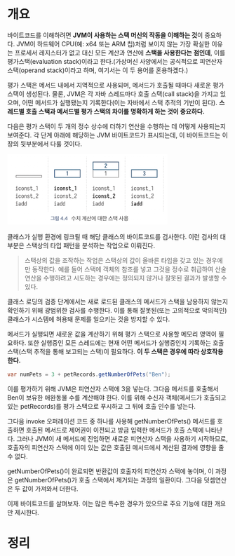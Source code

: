 <!-- Date: 2025-01-20 -->
<!-- Update Date: 2025-01-20 -->
<!-- File ID: 34935778-6eb2-4af8-b94c-5efd5017c581 -->
<!-- Author: Seoyeon Jang -->

# 개요

바이트코드를 이해하려면 **JVM이 사용하는 스택 머신의 작동을 이해하는 것**이 중요하다. JVM이 하드웨어 CPU(예: x64 또는 ARM 칩)처럼 보이지 않는 가장 확실한 이유는 프로세서 레지스터가 없고 대신 모든 계산과 연산에 **스택을 사용한다는 점인데**, 이를 평가스택(evaluation stack)이라고 한다.(가상머신 사양에서는 공식적으로 피연산자 스택(operand stack)이라고 하며, 여기서는 이 두 용어를 혼용하곘다.)

평가 스택은 메서드 내에서 지역적으로 사용되며, 메서드가 호출될 때마다 새로운 평가 스택이 생성된다. 물론, JVM은 각 자바 스레드마다 호출 스택(call stack)을 가지고 있으며, 어떤 메서드가 실행됐는지 기록한다(이는 자바에서 스택 추적의 기반이 된다). **스레드별 호출 스택과 메서드별 평가 스택의 차이를 명확하게 하는 것이 중요하다.**

다음은 평가 스택이 두 개의 정수 상수에 더하기 연산을 수행하는 데 어떻게 사용되는지 보여준다. 각 단계 아래에 해당하는 JVM 바이트코드가 표시되는데, 이 바이트코드는 이 장의 뒷부분에서 다룰 것이다.

![](.4.4.2_런타임_환경_images/6f2e7987.png)

클래스가 실행 환경에 링크될 때 해당 클래스의 바이트코드를 검사한다. 이런 검사의 대부분은 스택상의 타입 패턴을 분석하는 작업으로 이뤄진다.

>스택상의 값을 조작하는 작업은 스택상의 값이 올바른 타입을 갖고 있는 경우에만 동작한다. 예를 들어 스택에 객체의 참조를 넣고 그것을 정수로 취급하여 산술 연산을 수행하려고 시도하는 경우에는 정의되지 않거나 잘못된 결과가 발생할 수 있다.

클래스 로딩의 검증 단계에서는 새로 로드된 클래스의 메서드가 스택을 남용하지 않는지 확인하기 위해 광범위한 검사를 수행한다. 이를 통해 잘못된(또는 고의적으로 악의적인)클래스가 시스템에 허용돼 문제를 일으키는 것을 방지할 수 있다.

메서드가 실행되면 새로운 값을 계산하기 위해 평가 스택으로 사용할 메모리 영역이 필요하다. 또한 실행중인 모든 스레드에는 현재 어떤 메서드가 실행중인지 기록하는 호출스택(스택 추적을 통해 보고되는 스택)이 필요하다. **이 두 스택은 경우에 따라 상호작용한다.**

```java
var numPets = 3 + petRecords.getNumberOfPets("Ben");
```
이를 평가하기 위해 JVM은 피연산자 스택에 3을 넣는다. 그다음 메서드를 호출해서 Ben이 보유한 애완동물 수를 계산해야 한다. 이를 위해 수신자 객체(메서드가 호출되고 있는 petRecords)를 평가 스택으로 푸시하고 그 뒤에 호출 인수를 넣는다.

그다음 invoke 오퍼레이션 코드 중 하나를 사용해 getNumberOfPets() 메서드를 호출하면 호출된 메서드로 제어권이 이전되고 방금 입력한 메서드가 호출 스택에 나타난다. 그러나 JVM이 새 메서드에 진입하면 새로운 피연산자 스택을 사용하기 시작하므로, 호출자의 피연산자 스택에 이미 있는 값은 호출된 메서드에서 계산된 결과에 영향을 줄 수 없다.

getNumberOfPets()이 완료되면 반환값이 호출자의 피연산자 스택에 놓이며, 이 과정은 getNumberOfPets()가 호출 스택에서 제거되는 과정의 일환이다. 그다음 덧셈연산은 두 값이 가져와서 더한다.

이제 바이트코드를 살펴보자. 이는 많은 특수한 경우가 있으므로 주요 기능에 대한 개요만 제시한다.
# 정리


